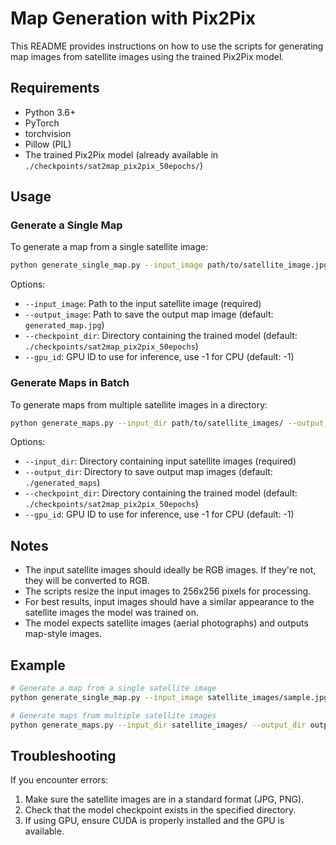 # Map Generation with Pix2Pix

This README provides instructions on how to use the scripts for generating map images from satellite images using the trained Pix2Pix model.

## Requirements

- Python 3.6+
- PyTorch
- torchvision
- Pillow (PIL)
- The trained Pix2Pix model (already available in `./checkpoints/sat2map_pix2pix_50epochs/`)

## Usage

### Generate a Single Map

To generate a map from a single satellite image:

```bash
python generate_single_map.py --input_image path/to/satellite_image.jpg --output_image path/to/output_map.jpg
```

Options:
- `--input_image`: Path to the input satellite image (required)
- `--output_image`: Path to save the output map image (default: `generated_map.jpg`)
- `--checkpoint_dir`: Directory containing the trained model (default: `./checkpoints/sat2map_pix2pix_50epochs`)
- `--gpu_id`: GPU ID to use for inference, use -1 for CPU (default: -1)

### Generate Maps in Batch

To generate maps from multiple satellite images in a directory:

```bash
python generate_maps.py --input_dir path/to/satellite_images/ --output_dir path/to/output_maps/
```

Options:
- `--input_dir`: Directory containing input satellite images (required)
- `--output_dir`: Directory to save output map images (default: `./generated_maps`)
- `--checkpoint_dir`: Directory containing the trained model (default: `./checkpoints/sat2map_pix2pix_50epochs`)
- `--gpu_id`: GPU ID to use for inference, use -1 for CPU (default: -1)

## Notes

- The input satellite images should ideally be RGB images. If they're not, they will be converted to RGB.
- The scripts resize the input images to 256x256 pixels for processing.
- For best results, input images should have a similar appearance to the satellite images the model was trained on.
- The model expects satellite images (aerial photographs) and outputs map-style images.

## Example

```bash
# Generate a map from a single satellite image
python generate_single_map.py --input_image satellite_images/sample.jpg --output_image output/sample_map.jpg

# Generate maps from multiple satellite images
python generate_maps.py --input_dir satellite_images/ --output_dir output_maps/
```

## Troubleshooting

If you encounter errors:

1. Make sure the satellite images are in a standard format (JPG, PNG).
2. Check that the model checkpoint exists in the specified directory.
3. If using GPU, ensure CUDA is properly installed and the GPU is available. 